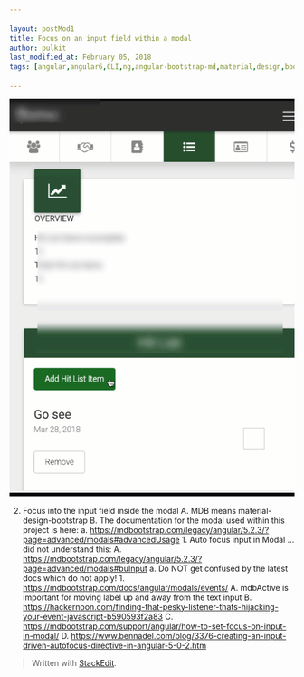 ```yaml
---

layout: postMod1
title: Focus on an input field within a modal
author: pulkit
last_modified_at: February 05, 2018
tags: [angular,angular6,CLI,ng,angular-bootstrap-md,material,design,bootstrap,mdb,mdbModal,mdbootstrap]

---
```



![Demo](https://github.com/learnwell/learnwell.github.io/raw/master/assets/img/input-focus-within-modal.gif)

2. Focus into the input field inside the modal
	A. MDB means material-design-bootstrap
	B. The documentation for the modal used within this project is here:
		a. https://mdbootstrap.com/legacy/angular/5.2.3/?page=advanced/modals#advancedUsage
			1. Auto focus input in Modal ... did not understand this:
				A. https://mdbootstrap.com/legacy/angular/5.2.3/?page=advanced/modals#buInput
		a. Do NOT get confused by the latest docs which do not apply!
			1. https://mdbootstrap.com/docs/angular/modals/events/
	A. mdbActive is important for moving label up and away from the text input
	B. https://hackernoon.com/finding-that-pesky-listener-thats-hijacking-your-event-javascript-b590593f2a83
	C. https://mdbootstrap.com/support/angular/how-to-set-focus-on-input-in-modal/
	D. https://www.bennadel.com/blog/3376-creating-an-input-driven-autofocus-directive-in-angular-5-0-2.htm

> Written with [StackEdit](https://stackedit.io/).
<!--stackedit_data:
eyJoaXN0b3J5IjpbMTQ5MTk2MzQ5OCwxNjE2NDE5MDIzXX0=
-->